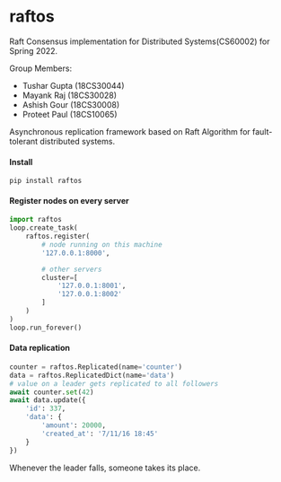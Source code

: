 # raftos
Raft Consensus implementation for Distributed Systems(CS60002) for Spring 2022.

Group Members:
- Tushar Gupta (18CS30044)
- Mayank Raj (18CS30028)
- Ashish Gour (18CS30008)
- Proteet Paul (18CS10065)

Asynchronous replication framework based on Raft Algorithm for fault-tolerant distributed systems.

#### Install

```
pip install raftos
```

#### Register nodes on every server

```python
import raftos
loop.create_task(
    raftos.register(
        # node running on this machine
        '127.0.0.1:8000',

        # other servers
        cluster=[
            '127.0.0.1:8001',
            '127.0.0.1:8002'
        ]
    )
)
loop.run_forever()
```

#### Data replication

```python
counter = raftos.Replicated(name='counter')
data = raftos.ReplicatedDict(name='data')
# value on a leader gets replicated to all followers
await counter.set(42)
await data.update({
    'id': 337,
    'data': {
        'amount': 20000,
        'created_at': '7/11/16 18:45'
    }
})
```

<!-- #### In case you only need consensus algorithm with leader election

```python
await raftos.wait_until_leader(current_node)
```
or
```python
if raftos.get_leader() == current_node:
    # make request or respond to a client
```
or
```python
raftos.configure({
    'on_leader': start,
    'on_follower': stop
})
``` -->
Whenever the leader falls, someone takes its place.
